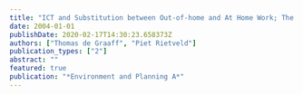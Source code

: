 ```yaml
---
title: "ICT and Substitution between Out-of-home and At Home Work; The Importance of Timing"
date: 2004-01-01
publishDate: 2020-02-17T14:30:23.658373Z
authors: ["Thomas de Graaff", "Piet Rietveld"]
publication_types: ["2"]
abstract: ""
featured: true
publication: "*Environment and Planning A*"
---
```



